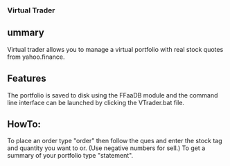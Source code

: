 ### Virtual Trader

## ummary
Virtual trader allows you to manage a virtual portfolio with real stock quotes from yahoo.finance.

## Features
The portfolio is saved to disk using the FFaaDB module and the command line interface can be launched by clicking the VTrader.bat file.

## HowTo:
To place an order type "order" then follow the ques and enter the stock tag and quantity you want to or. (Use negative numbers for sell.) To get a summary of your portfolio type "statement".
